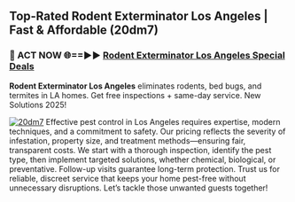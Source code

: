 ## Top-Rated Rodent Exterminator Los Angeles | Fast & Affordable (20dm7)

<h3>🐜 ACT NOW 🌐==►► <a href="https://tinyurl.com/yc7vsfwc" rel="nofollow">Rodent Exterminator Los Angeles Special Deals</a></h3>

**Rodent Exterminator Los Angeles** eliminates rodents, bed bugs, and termites in LA homes. Get free inspections + same-day service. New Solutions 2025!

[![20dm7](https://i.imgur.com/1VzRXn8.jpeg)](https://tinyurl.com/yc7vsfwc)
Effective pest control in Los Angeles requires expertise, modern techniques, and a commitment to safety. Our pricing reflects the severity of infestation, property size, and treatment methods—ensuring fair, transparent costs. We start with a thorough inspection, identify the pest type, then implement targeted solutions, whether chemical, biological, or preventative. Follow-up visits guarantee long-term protection. Trust us for reliable, discreet service that keeps your home pest-free without unnecessary disruptions. Let’s tackle those unwanted guests together!